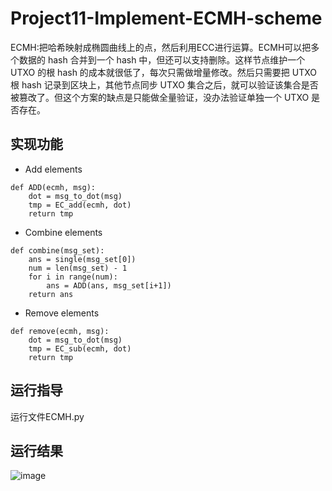# Project11-Implement-ECMH-scheme
ECMH:把哈希映射成椭圆曲线上的点，然后利用ECC进行运算。ECMH可以把多个数据的 hash 合并到一个 hash 中，但还可以支持删除。这样节点维护一个 UTXO 的根 hash 的成本就很低了，每次只需做增量修改。然后只需要把 UTXO 根 hash 记录到区块上，其他节点同步 UTXO 集合之后，就可以验证该集合是否被篡改了。但这个方案的缺点是只能做全量验证，没办法验证单独一个 UTXO 是否存在。
## 实现功能
* Add elements
~~~
def ADD(ecmh, msg):
    dot = msg_to_dot(msg)
    tmp = EC_add(ecmh, dot)
    return tmp
~~~

* Combine elements
~~~
def combine(msg_set):
    ans = single(msg_set[0])
    num = len(msg_set) - 1
    for i in range(num):
        ans = ADD(ans, msg_set[i+1])
    return ans
~~~

* Remove elements
~~~
def remove(ecmh, msg):
    dot = msg_to_dot(msg)
    tmp = EC_sub(ecmh, dot)
    return tmp
~~~
## 运行指导
运行文件ECMH.py
## 运行结果
![image](https://user-images.githubusercontent.com/104118101/181779760-34aad41d-50b8-468b-8dd0-5f485597123f.png)
